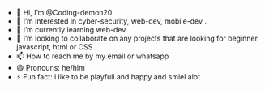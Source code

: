 - 👋 Hi, I’m @Coding-demon20
- 👀 I’m interested in cyber-security, web-dev, mobile-dev .
- 🌱 I’m currently learning web-dev.
- 💞️ I’m looking to collaborate on any projects that are looking for beginner javascript, html or CSS
- 📫 How to reach me by my email or whatsapp
- 😄 Pronouns: he/him
- ⚡ Fun fact: i like to be playfull and happy and smiel alot

<!---
Coding-demon20/Coding-demon20 is a ✨ special ✨ repository because its `README.md` (this file) appears on your GitHub profile.
You can click the Preview link to take a look at your changes.
--->
